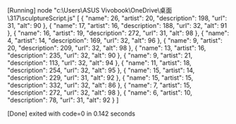 [Running] node "c:\Users\ASUS Vivobook\OneDrive\桌面\317\sculptureScript.js"
[
  {
    "name": 26,
    "artist": 20,
    "description": 198,
    "url": 31,
    "alt": 90
  },
  {
    "name": 17,
    "artist": 16,
    "description": 188,
    "url": 32,
    "alt": 91
  },
  {
    "name": 16,
    "artist": 19,
    "description": 272,
    "url": 31,
    "alt": 98
  },
  {
    "name": 4,
    "artist": 14,
    "description": 169,
    "url": 32,
    "alt": 96
  },
  {
    "name": 9,
    "artist": 20,
    "description": 209,
    "url": 32,
    "alt": 98
  },
  {
    "name": 13,
    "artist": 16,
    "description": 235,
    "url": 32,
    "alt": 90
  },
  {
    "name": 9,
    "artist": 21,
    "description": 113,
    "url": 32,
    "alt": 94
  },
  {
    "name": 11,
    "artist": 18,
    "description": 254,
    "url": 32,
    "alt": 95
  },
  {
    "name": 15,
    "artist": 14,
    "description": 229,
    "url": 31,
    "alt": 92
  },
  {
    "name": 15,
    "artist": 15,
    "description": 332,
    "url": 32,
    "alt": 86
  },
  {
    "name": 7,
    "artist": 15,
    "description": 272,
    "url": 32,
    "alt": 98
  },
  {
    "name": 6,
    "artist": 10,
    "description": 78,
    "url": 31,
    "alt": 92
  }
]

[Done] exited with code=0 in 0.142 seconds
